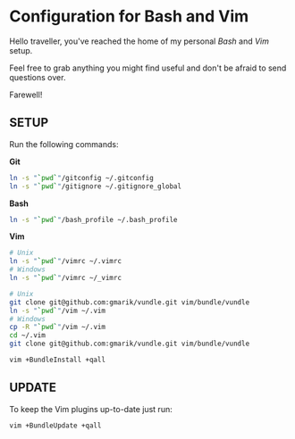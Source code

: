 Configuration for Bash and Vim
==============================

Hello traveller,
you've reached the home of my personal *Bash* and *Vim* setup.

Feel free to grab anything you might find useful and don't be afraid to send questions over.

Farewell!

SETUP
-----

Run the following commands:

__Git__
```bash
ln -s "`pwd`"/gitconfig ~/.gitconfig
ln -s "`pwd`"/gitignore ~/.gitignore_global
```

__Bash__
```bash
ln -s "`pwd`"/bash_profile ~/.bash_profile
```

__Vim__
```bash
# Unix
ln -s "`pwd`"/vimrc ~/.vimrc
# Windows
ln -s "`pwd`"/vimrc ~/_vimrc

# Unix
git clone git@github.com:gmarik/vundle.git vim/bundle/vundle
ln -s "`pwd`"/vim ~/.vim
# Windows
cp -R "`pwd`"/vim ~/.vim
cd ~/.vim
git clone git@github.com:gmarik/vundle.git vim/bundle/vundle

vim +BundleInstall +qall
```

UPDATE
------

To keep the Vim plugins up-to-date just run:
```bash
vim +BundleUpdate +qall
```
